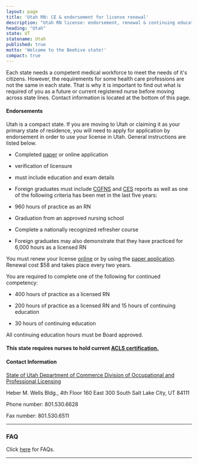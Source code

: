```yaml
---
layout: page
title: 'Utah RN: CE & endorsement for license renewal'
description: "Utah RN license: endorsement, renewal & continuing education essentials. Comply & advance your nursing career in the state.\r"
heading: "Utah"
state: UT
statename: Utah
published: true
motto: 'Welcome to the Beehive state!'
compact: true
---
```


Each state needs a competent medical workforce to meet the needs of it's citizens. However, the requirements for some health care professions are not the same in each state. That is why it is important to find out what is required of you as a future or current registered nurse before moving across state lines. Contact information is located at the bottom of this page.

#### Endorsements

Utah is a compact state. If you are moving to Utah or claiming it as your primary state of residence, you will need to apply for application by endorsement in order to use your license in Utah. General instructions are listed below.

*   Completed [paper](http://www.dopl.utah.gov/apps/RN_LPN.pdf) or online application
    
*   verification of licensure
    
  *   must include education and exam details
        
*   Foreign graduates must include [CGFNS](https://www.cgfns.org) and [CES](https://www.cgfns.org/services/ces-academic-report/) reports as well as one of the following criteria has been met in the last five years:
    
  *   960 hours of practice as an RN
        
  *   Graduation from an approved nursing school
        
  *   Complete a nationally recognized refresher course
        
*   Foreign graduates may also demonstrate that they have practiced for 6,000 hours as a licensed RN
    

You must renew your license [online](http://www.dopl.utah.gov/renewal.html) or by using the [paper application](http://www.dopl.utah.gov/renewal/RN.pdf). Renewal cost $58 and takes place every two years.

You are required to complete one of the following for continued competency:

*   400 hours of practice as a licensed RN
    
*   200 hours of practice as a licensed RN and 15 hours of continuing education
    
*   30 hours of continuing education
    

All continuing education hours must be Board approved.

#### This state requires nurses to hold current [ACLS certification.](https://www.acls.net/utah-acls-pals-bls.htm)

#### Contact Information

[State of Utah Department of Commerce Division of Occupational and Professional Licensing](http://www.dopl.utah.gov/licensing/nursing.html)

Heber M. Wells Bldg., 4th Floor
160 East 300 South
Salt Lake City, UT
84111

Phone number: 801.530.6628

Fax number: 801.530.6511

* * *

### FAQ

Click [here](http://www.dopl.utah.gov/licensing/forms/Nursing_FAQ.pdf) for FAQs.

* * *

